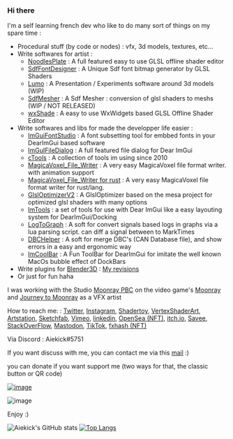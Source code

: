### Hi there

I'm a self learning french dev who like to do many sort of things on my spare time :
* Procedural stuff (by code or nodes) : vfx, 3d models, textures, etc...
* Write softwares for artist :
  * [NoodlesPlate](https://github.com/aiekick/NoodlesPlate) : A full featured easy to use GLSL offline shader editor
  * [SdfFontDesigner](https://github.com/aiekick/SdfFontDesigner) : A Unique Sdf font bitmap generator by GLSL Shaders
  * [Lumo](https://github.com/aiekick/Lumo) : A Presentation / Experiments software around 3d models (WIP)
  * [SdfMesher](https://github.com/aiekick/SdfMesher_Models) : A Sdf Mesher : conversion of glsl shaders to meshs (WIP / NOT RELEASED)
  * [wxShade](https://github.com/aiekick/wxShade) : A easy to use WxWidgets based GLSL Offline Shader Editor
* Write softwares and libs for made the developper life easier :
  * [ImGuiFontStudio](https://github.com/aiekick/ImGuiFontStudio) : A font subsetting tool for embbed fonts in your DearImGui based software
  * [ImGuIFileDialog](https://github.com/aiekick/ImGuiFileDialog) : A full featured file dialog for Dear ImGui
  * [cTools](https://github.com/aiekick/cTools) : A collection of tools im using since 2010
  * [MagicaVoxel_File_Writer](https://github.com/aiekick/MagicaVoxel_File_Writer) : A very easy MagicaVoxel file format writer. with animation support 
  * [MagicaVoxel_File_Writer for rust](https://crates.io/crates/vox_writer) : A very easy MagicaVoxel file format writer for rust/lang.
  * [GlslOptimizerV2](https://github.com/aiekick/GlslOptimizerV2) : A GlslOptimizer based on the mesa project for optimized glsl shaders with many options
  * [ImTools](https://github.com/aiekick/ImTools) : a set of tools for use with Dear ImGui like a easy layouting system for DearImGui/Docking
  * [LogToGraph](https://github.com/aiekick/LogToGraph) : A soft for convert signals based logs in graphs via a lua parsing script. can diff a signal between to MarkTimes 
  * [DBCHelper](https://github.com/aiekick/DBCHelper) : A soft for merge DBC's (CAN Database file), and show errors in a easy and ergonomic way
  * [ImCoolBar](https://github.com/aiekick/ImCoolBar) : A Fun ToolBar for DearImGui for imitate the well known MacOs bubble effect of DockBars
* Write plugins for [Blender3D](https://www.blender.org/) : [My revisions](https://developer.blender.org/people/revisions/130650/)
* Or just for fun haha

I was working with the Studio [Moonray PBC](https://www.linkedin.com/company/moonraygame/) on the video game's [Moonray](https://www.moonray.game) and [Journey to Moonray](https://store.steampowered.com/app/1629510/Journey_to_Moonray/) as a VFX artist

How to reach me: : [Twitter](https://twitter.com/aiekick), [Instagram](https://www.instagram.com/aiekick), [Shadertoy](https://www.shadertoy.com/user/aiekick), [VertexShaderArt](https://www.vertexshaderart.com/user/aiekick), [Artstation](https://aiekick.artstation.com/), [Sketchfab](https://sketchfab.com/Aiekick/models), [Vimeo](https://vimeo.com/aielevel), [linkedin](https://www.linkedin.com/in/aiekick/), [OpenSea (NFT)](https://opensea.io/accounts/Aiekick), [itch.io](https://aiekick.itch.io), [Savee](https://savee.it/aiekick/), [StackOverFlow](https://stackoverflow.com/users/3904977/aiekick), [Mastodon](https://mastodon.gamedev.place/@aiekick), [TikTok](https://www.tiktok.com/@aiekickk), [fxhash (NFT)](https://www.fxhash.xyz/u/Aiekick)

Via Discord : Aiekick#5751

If you want discuss with me, you can contact me via this [mail](mailto:github@funparadigm.com) :)

you can donate if you want support me (two ways for that, the classic button or QR code)

[![image](https://user-images.githubusercontent.com/1434736/140823504-1c7f4cb3-34ec-4a69-9c52-37b32043059c.png)](https://www.paypal.com/donate?business=YCRUVFJ42HFBL&no_recurring=0&item_name=you+can+donate+what+you+want%2C%0Aif+you+want+help+me+continue+to+create+open+source+software.%0AThanks+for+your+help+%3A%29&currency_code=EUR)

![image](https://user-images.githubusercontent.com/1434736/140824673-fc960bea-3377-49a3-9b2a-c50eb081d9f1.png)

Enjoy :)

![Aiekick's GitHub stats](https://github-readme-stats.vercel.app/api?username=aiekick&show_icons=true) [![Top Langs](https://github-readme-stats.vercel.app/api/top-langs/?username=aiekick&layout=compact)](https://github.com/anuraghazra/github-readme-stats)
